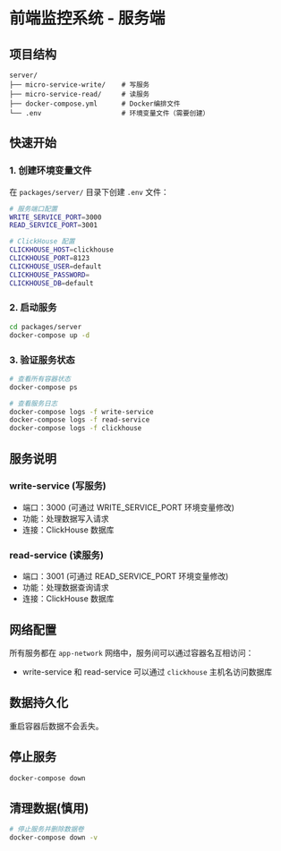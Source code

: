 # 前端监控系统 - 服务端

## 项目结构

```
server/
├── micro-service-write/    # 写服务
├── micro-service-read/     # 读服务
├── docker-compose.yml      # Docker编排文件
└── .env                    # 环境变量文件（需要创建）
```

## 快速开始

### 1. 创建环境变量文件

在 `packages/server/` 目录下创建 `.env` 文件：

```bash
# 服务端口配置
WRITE_SERVICE_PORT=3000
READ_SERVICE_PORT=3001

# ClickHouse 配置
CLICKHOUSE_HOST=clickhouse
CLICKHOUSE_PORT=8123
CLICKHOUSE_USER=default
CLICKHOUSE_PASSWORD=
CLICKHOUSE_DB=default
```

### 2. 启动服务

```bash
cd packages/server
docker-compose up -d
```

### 3. 验证服务状态

```bash
# 查看所有容器状态
docker-compose ps

# 查看服务日志
docker-compose logs -f write-service
docker-compose logs -f read-service
docker-compose logs -f clickhouse
```

## 服务说明

### write-service (写服务)

- 端口：3000 (可通过 WRITE_SERVICE_PORT 环境变量修改)
- 功能：处理数据写入请求
- 连接：ClickHouse 数据库

### read-service (读服务)

- 端口：3001 (可通过 READ_SERVICE_PORT 环境变量修改)
- 功能：处理数据查询请求
- 连接：ClickHouse 数据库

## 网络配置

所有服务都在 `app-network` 网络中，服务间可以通过容器名互相访问：

- write-service 和 read-service 可以通过 `clickhouse` 主机名访问数据库

## 数据持久化

重启容器后数据不会丢失。

## 停止服务

```bash
docker-compose down
```

## 清理数据(慎用)

```bash
# 停止服务并删除数据卷
docker-compose down -v
```
